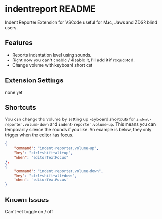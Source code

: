 # indentreport README

Indent Reporter Extension for VSCode useful for Mac, Jaws and ZDSR blind users.

## Features

- Reports indentation level using sounds.
- Right now you can't enable / disable it, I'll add it if requested.
- Change volume with keyboard short cut

## Extension Settings

none yet

## Shortcuts
You can change the volume by setting up keyboard shortcuts for
`indent-reporter.volume-down` and `indent-reporter.volume-up`.
This means you can temporarily silence the sounds if you like.
An example is below, they only trigger when the editor has focus.

```json
{
    "command": "indent-reporter.volume-up",
    "key": "ctrl+shift+alt+up",
    "when": "editorTextFocus"
},
{
    "command": "indent-reporter.volume-down",
    "key": "ctrl+shift+alt+down",
    "when": "editorTextFocus"
}
```
## Known Issues

Can't yet toggle on / off

